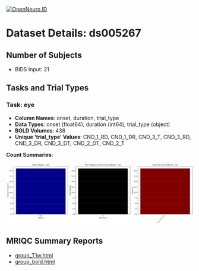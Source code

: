 [![OpenNeuro ID](https://img.shields.io/badge/OpenNeuro_Dataset-ds005267-blue?style=for-the-badge)](https://openneuro.org/datasets/ds005267)

# Dataset Details: ds005267

## Number of Subjects
- BIDS Input: 21

## Tasks and Trial Types
### Task: eye
- **Column Names**: onset, duration, trial_type
- **Data Types**: onset (float64), duration (int64), trial_type (object)
- **BOLD Volumes**: 438
- **Unique 'trial_type' Values**: CND_1_RD, CND_1_DR, CND_3_T, CND_3_RD, CND_3_DR, CND_3_DT, CND_2_DT, CND_2_T

**Count Summaries**:

![eye eye_summary.png](basics_out/eye_summary.png)

## MRIQC Summary Reports
- [group_T1w.html](https://htmlpreview.github.io/?https://github.com/demidenm/openneuro_glmfitlins/blob/main/statsmodel_specs/ds005267/mriqc_summary/group_T1w.html)
- [group_bold.html](https://htmlpreview.github.io/?https://github.com/demidenm/openneuro_glmfitlins/blob/main/statsmodel_specs/ds005267/mriqc_summary/group_bold.html)
